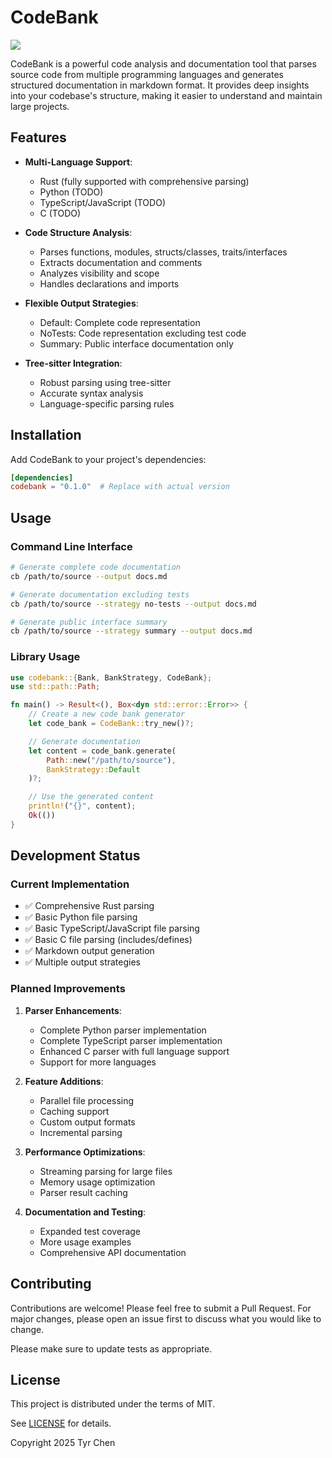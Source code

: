 # CodeBank

![](https://github.com/tyrchen/rust-lib-template/workflows/build/badge.svg)

CodeBank is a powerful code analysis and documentation tool that parses source code from multiple programming languages and generates structured documentation in markdown format. It provides deep insights into your codebase's structure, making it easier to understand and maintain large projects.

## Features

- **Multi-Language Support**:
  - Rust (fully supported with comprehensive parsing)
  - Python (TODO)
  - TypeScript/JavaScript (TODO)
  - C (TODO)

- **Code Structure Analysis**:
  - Parses functions, modules, structs/classes, traits/interfaces
  - Extracts documentation and comments
  - Analyzes visibility and scope
  - Handles declarations and imports

- **Flexible Output Strategies**:
  - Default: Complete code representation
  - NoTests: Code representation excluding test code
  - Summary: Public interface documentation only

- **Tree-sitter Integration**:
  - Robust parsing using tree-sitter
  - Accurate syntax analysis
  - Language-specific parsing rules

## Installation

Add CodeBank to your project's dependencies:

```toml
[dependencies]
codebank = "0.1.0"  # Replace with actual version
```

## Usage

### Command Line Interface

```bash
# Generate complete code documentation
cb /path/to/source --output docs.md

# Generate documentation excluding tests
cb /path/to/source --strategy no-tests --output docs.md

# Generate public interface summary
cb /path/to/source --strategy summary --output docs.md
```

### Library Usage

```rust
use codebank::{Bank, BankStrategy, CodeBank};
use std::path::Path;

fn main() -> Result<(), Box<dyn std::error::Error>> {
    // Create a new code bank generator
    let code_bank = CodeBank::try_new()?;

    // Generate documentation
    let content = code_bank.generate(
        Path::new("/path/to/source"),
        BankStrategy::Default
    )?;

    // Use the generated content
    println!("{}", content);
    Ok(())
}
```

## Development Status

### Current Implementation

- ✅ Comprehensive Rust parsing
- ✅ Basic Python file parsing
- ✅ Basic TypeScript/JavaScript file parsing
- ✅ Basic C file parsing (includes/defines)
- ✅ Markdown output generation
- ✅ Multiple output strategies

### Planned Improvements

1. **Parser Enhancements**:
   - Complete Python parser implementation
   - Complete TypeScript parser implementation
   - Enhanced C parser with full language support
   - Support for more languages

2. **Feature Additions**:
   - Parallel file processing
   - Caching support
   - Custom output formats
   - Incremental parsing

3. **Performance Optimizations**:
   - Streaming parsing for large files
   - Memory usage optimization
   - Parser result caching

4. **Documentation and Testing**:
   - Expanded test coverage
   - More usage examples
   - Comprehensive API documentation

## Contributing

Contributions are welcome! Please feel free to submit a Pull Request. For major changes, please open an issue first to discuss what you would like to change.

Please make sure to update tests as appropriate.

## License

This project is distributed under the terms of MIT.

See [LICENSE](LICENSE.md) for details.

Copyright 2025 Tyr Chen
